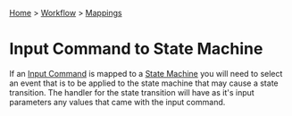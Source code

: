 [Home](../../Index.md) > [Workflow](../Index.md) > [Mappings](Index.md)

# Input Command to State Machine

If an [Input Command](../InputCommands.md) is mapped to a [State Machine](../StateMachines.md) you will need to 
select an event that is to be applied to the state machine that may cause a state transition.  The handler
for the state transition will have as it's input parameters any values that came with the input command.
